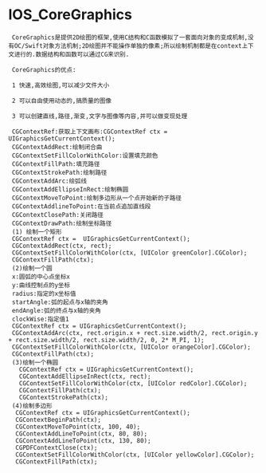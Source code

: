 # IOS_CoreGraphics
     CoreGraphics是提供2D绘图的框架,使用C结构和C函数模拟了一套面向对象的变成机制,没有OC/Swift对象方法机制;2D绘图并不能操作单独的像素;所以绘制机制都是在context上下文进行的.数据结构和函数可以通过CG来识别.
    
     CoreGraphics的优点:
     
     1 快速,高效绘图,可以减少文件大小
     
     2 可以自由使用动态的,搞质量的图像
     
     3 可以创建直线,路径,渐变,文字与图像等内容,并可以做变现处理
     
     CGContextRef:获取上下文画布:CGContextRef ctx =  UIGraphicsGetCurrentContext();
     CGContextAddRect:绘制闭合曲
     CGContextSetFillColorWithColor:设置填充颜色
     CGContextFillPath:填充路径
     CGContextStrokePath:绘制路径
     CGContextAddArc:绘弧线 
     CGContextAddEllipseInRect:绘制椭圆
     CGContextMoveToPoint:绘制多边形从一个点开始新的子路径
     CGContextAddlineToPoint:在当前点追加直线段
     CGContextClosePath:关闭路径
     CGContextDrawPath:绘制坐标路径
     (1) 绘制一个矩形 
     CGContextRef ctx =  UIGraphicsGetCurrentContext();
     CGContextAddRect(ctx, rect);
     CGContextSetFillColorWithColor(ctx, [UIColor greenColor].CGColor);
     CGContextFillPath(ctx);
     (2)绘制一个圆
     x:圆弧的中心点坐标x
     y:曲线控制点的y坐标 
     radius:指定的x坐标值
     startAngle:弧的起点与x轴的夹角
     endAngle:弧的终点与x轴的夹角
     clockWise:指定值1
     CGContextRef ctx = UIGraphicsGetCurrentContext();
     CGContextAddArc(ctx, rect.origin.x + rect.size.width/2, rect.origin.y + rect.size.width/2, rect.size.width/2, 0, 2* M_PI, 1);
     CGContextSetFillColorWithColor(ctx, [UIColor orangeColor].CGColor);
     CGContextFillPath(ctx);
     (3)绘制一个椭圆
       CGContextRef ctx = UIGraphicsGetCurrentContext();
       CGContextAddEllipseInRect(ctx, rect);
       CGContextSetFillColorWithColor(ctx, [UIColor redColor].CGColor);
       CGContextFillPath(ctx);
       CGContextStrokePath(ctx);
     (4)绘制多边形
      CGContextRef ctx = UIGraphicsGetCurrentContext();
      CGContextBeginPath(ctx);
      CGContextMoveToPoint(ctx, 100, 40);
      CGContextAddLineToPoint(ctx, 80, 80);
      CGContextAddLineToPoint(ctx, 130, 80);
      CGPDFContextClose(ctx);
      CGContextSetFillColorWithColor(ctx, [UIColor yellowColor].CGColor);
      CGContextFillPath(ctx);
